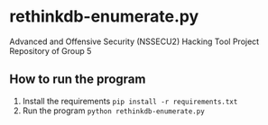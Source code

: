 # rethinkdb-enumerate.py
Advanced and Offensive Security (NSSECU2) Hacking Tool Project Repository of Group 5

## How to run the program
1. Install the requirements
``pip install -r requirements.txt``
2. Run the program
``python rethinkdb-enumerate.py``
